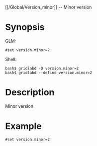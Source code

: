 [[/Global/Version_minor]] -- Minor version

# Synopsis
GLM:
~~~
#set version.minor=2
~~~
Shell:
~~~
bash$ gridlabd -D version.minor=2
bash$ gridlabd --define version.minor=2
~~~

# Description

Minor version

# Example

~~~
#set version.minor=2
~~~
